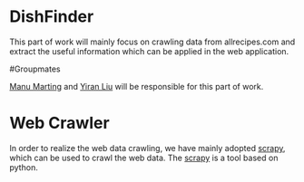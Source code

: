 # DishFinder

This part of work will mainly focus on crawling data from allrecipes.com and extract the useful information which can be applied in the web application.

#Groupmates

[Manu Marting] and [Yiran Liu] will be responsible for this part of work.

# Web Crawler

In order to realize the web data crawling, we have mainly adopted [scrapy], which can be used to crawl the web data. The [scrapy] is a tool based on python. 


[scrapy]:http://doc.scrapy.org/en/latest/intro/tutorial.html
[Manu Marting]:https://github.com/manumartinc
[Yiran Liu]:https://github.com/liuyiran13
